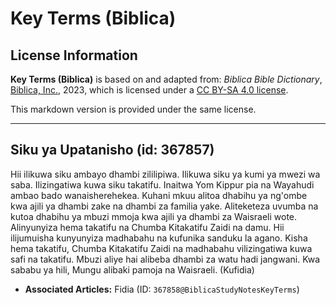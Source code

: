 # Key Terms (Biblica)

## License Information

**Key Terms (Biblica)** is based on and adapted from: _Biblica Bible Dictionary_, [Biblica, Inc.](https://www.biblica.com/), 2023, which is licensed under a [CC BY-SA 4.0 license](https://creativecommons.org/licenses/by-sa/4.0/legalcode.en).

This markdown version is provided under the same license.



--------------------------------

## Siku ya Upatanisho (id: 367857)

Hii ilikuwa siku ambayo dhambi zililipiwa. Ilikuwa siku ya kumi ya mwezi wa saba. Ilizingatiwa kuwa siku takatifu. Inaitwa Yom Kippur pia na Wayahudi ambao bado wanaisherehekea. Kuhani mkuu alitoa dhabihu ya ng'ombe kwa ajili ya dhambi zake na dhambi za familia yake. Aliteketeza uvumba na kutoa dhabihu ya mbuzi mmoja kwa ajili ya dhambi za Waisraeli wote. Alinyunyiza hema takatifu na Chumba Kitakatifu Zaidi na damu. Hii ilijumuisha kunyunyiza madhabahu na kufunika sanduku la agano. Kisha hema takatifu, Chumba Kitakatifu Zaidi na madhabahu vilizingatiwa kuwa safi na takatifu. Mbuzi aliye hai alibeba dhambi za watu hadi jangwani. Kwa sababu ya hili, Mungu alibaki pamoja na Waisraeli. (Kufidia)

* **Associated Articles:** Fidia (ID: `367858@BiblicaStudyNotesKeyTerms`)

